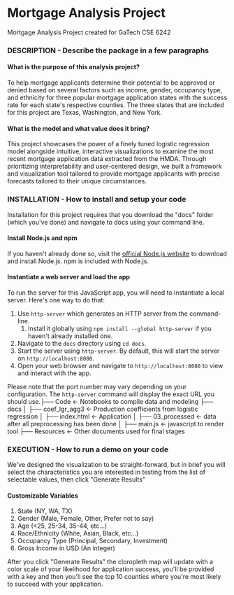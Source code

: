# Mortgage Analysis Project
Mortgage Analysis Project created for GaTech CSE 6242

### DESCRIPTION - Describe the package in a few paragraphs
#### What is the purpose of this analysis project?

To help mortgage applicants determine their potential to be approved or denied based on several factors such as income, gender, occupancy type, and ethnicity for three popular mortgage application states with the success rate for each state's respective counties. The three states that are included for this project are Texas, Washington, and New York. 

#### What is the model and what value does it bring?

This project showcases the power of a finely tuned logistic regression model alongside intuitive, interactive visualizations to examine the most recent mortgage application data extracted from the HMDA. Through prioritizing interpretability and user-centered design, we built a framework and visualization tool tailored to provide mortgage applicants with precise forecasts tailored to their unique circumstances. 

### INSTALLATION - How to install and setup your code
Installation for this project requires that you download the "docs" folder (which you've done) and navigate to docs using your command line.

#### Install Node.js and npm
If you haven't already done so, visit the [official Node.js website](https://nodejs.org/) to download and install Node.js. npm is included with Node.js.

#### Instantiate a web server and load the app
To run the server for this JavaScript app, you will need to instantiate a local server. Here's one way to do that:

1. Use `http-server` which generates an HTTP server from the command-line.
   1. Install it globally using `npm install --global http-server` if you haven't already installed one.
2. Navigate to the `docs` directory using `cd docs`.
3. Start the server using `http-server`. By default, this will start the server on `http://localhost:8080`.
4. Open your web browser and navigate to `http://localhost:8080` to view and interact with the app.

Please note that the port number may vary depending on your configuration. The `http-server` command will display the exact URL you should use.├── Code  <- Notebooks to compile data and modeling
├── docs
│   ├── coef_lgr_agg3 <- Production coefficients from logistic regression
│   ├── index.html <- Application
│   ├── 03_processed <- data after all preprocessing has been done
│   ├── main.js <- javascript to render tool
├── Resources <- Other documents used for final stages

### EXECUTION - How to run a demo on your code
We've designed the visualization to be straight-forward, but in brief you will select the characteristics you are interested in testing from the list of selectable values, then click "Generate Results"

#### Customizable Variables
1. State (NY, WA, TX)
2. Gender (Male, Female, Other, Prefer not to say)
3. Age (<25, 25-34, 35-44, etc...)
4. Race/Ethnicity (White, Asian, Black, etc...)
5. Occupancy Type (Principal, Secondary, Investment)
6. Gross Income in USD (An integer)

After you click "Generate Results" the cloropleth map will update with a color scale of your likelihood for application success, you'll be provided with a key and then you'll see the top 10 counties where you're most likely to succeed with your application.